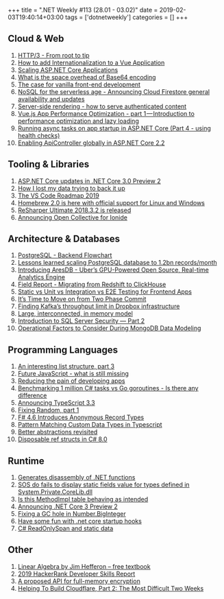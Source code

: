 +++
title = ".NET Weekly #113 (28.01 - 03.02)"
date = 2019-02-03T19:40:14+03:00
tags = ['dotnetweekly']
categories = []
+++

## Cloud & Web

1. [HTTP/3 - From root to tip](https://blog.cloudflare.com/http-3-from-root-to-tip/)
1. [How to add Internationalization to a Vue Application](https://medium.freecodecamp.org/how-to-add-internationalization-to-a-vue-application-d9cfdcabb03b)
1. [Scaling ASP.NET Core Applications](https://speakerdeck.com/davidfowl/scaling-asp-dot-net-core-applications)
1. [What is the space overhead of Base64 encoding](https://lemire.me/blog/2019/01/30/what-is-the-space-overhead-of-base64-encoding/)
1. [The case for vanilla front-end development](https://pushdata.io/blog/1)
1. [NoSQL for the serverless age - Announcing Cloud Firestore general availability and updates](https://cloud.google.com/blog/products/databases/announcing-cloud-firestore-general-availability-and-updates)
1. [Server-side rendering - how to serve authenticated content](https://blog.bugsnag.com/server-side-rendering-and-authenticated-content/)
1. [Vue.js App Performance Optimization - part 1 — Introduction to performance optimization and lazy loading](https://itnext.io/vue-js-app-performance-optimization-part-1-introduction-to-performance-optimization-and-lazy-29e4ff101019)
1. [Running async tasks on app startup in ASP.NET Core (Part 4 - using health checks)](https://andrewlock.net/running-async-tasks-on-app-startup-in-asp-net-core-part-4-using-health-checks/)
1. [Enabling ApiController globally in ASP.NET Core 2.2](https://www.strathweb.com/2019/01/enabling-apicontroller-globally-in-asp-net-core-2-2/)

<!--more-->

## Tooling & Libraries

1. [ASP.NET Core updates in .NET Core 3.0 Preview 2](https://blogs.msdn.microsoft.com/webdev/2019/01/29/aspnet-core-3-preview-2/)
1. [How I lost my data trying to back it up](https://hamy.io/post/0010/how-i-lost-my-data-trying-to-back-it-up/)
1. [The VS Code Roadmap 2019](https://github.com/Microsoft/vscode/wiki/Roadmap)
1. [Homebrew 2.0 is here with official support for Linux and Windows](https://brew.sh/2019/02/02/homebrew-2.0.0/)
1. [ReSharper Ultimate 2018.3.2 is released](https://blog.jetbrains.com/dotnet/2019/01/30/resharper-ultimate-2018-3-2-released/)
1. [Announcing Open Collective for Ionide](https://medium.com/@k_cieslak/announcing-open-collective-for-ionide-ba3e38a0b073)

## Architecture & Databases

1. [PostgreSQL - Backend Flowchart](https://www.postgresql.org/developer/backend/)
1. [Lessons learned scaling PostgreSQL database to 1.2bn records/month](https://medium.com/@gajus/lessons-learned-scaling-postgresql-database-to-1-2bn-records-month-edc5449b3067)
1. [Introducing AresDB - Uber’s GPU-Powered Open Source, Real-time Analytics Engine](https://eng.uber.com/aresdb/)
1. [Field Report - Migrating from Redshift to ClickHouse](https://www.altinity.com/blog/migrating-from-redshift-to-clickhouse)
1. [Static vs Unit vs Integration vs E2E Testing for Frontend Apps](https://blog.kentcdodds.com/static-vs-unit-vs-integration-vs-e2e-testing-for-frontend-apps-ec4eb7e855d1)
1. [It’s Time to Move on from Two Phase Commit](http://dbmsmusings.blogspot.com/2019/01/its-time-to-move-on-from-two-phase.html)
1. [Finding Kafka’s throughput limit in Dropbox infrastructure](https://blogs.dropbox.com/tech/2019/01/finding-kafkas-throughput-limit-in-dropbox-infrastructure/)
1. [Large, interconnected, in memory model](https://ayende.com/blog/186050-A/large-interconnected-in-memory-model)
1. [Introduction to SQL Server Security — Part 2](https://www.red-gate.com/simple-talk/sysadmin/data-protection-and-privacy/introduction-to-sql-server-security-part-2/)
1. [Operational Factors to Consider During MongoDB Data Modeling](https://severalnines.com/blog/operational-factors-consider-during-mongodb-data-modeling)

## Programming Languages

1. [An interesting list structure, part 3](https://ericlippert.com/2019/01/28/an-interesting-list-structure-part-3/)
1. [Future JavaScript - what is still missing](http://2ality.com/2019/01/future-js.html)
1. [Reducing the pain of developing apps](https://blog.usejournal.com/reducing-the-pain-of-developing-apps-cd10b2e6a83c)
1. [Benchmarking 1 million C# tasks vs Go goroutines - Is there any difference](https://medium.com/@karl.pickett/benchmarking-a-toy-c-task-vs-a-go-goroutine-is-there-any-difference-248f73f7f7b7)
1. [Announcing TypeScript 3.3](https://blogs.msdn.microsoft.com/typescript/2019/01/31/announcing-typescript-3-3/)
1. [Fixing Random, part 1](https://ericlippert.com/2019/01/31/fixing-random-part-1/)
1. [F# 4.6 Introduces Anonymous Record Types](https://www.infoq.com/news/2019/01/fsharp-4.6-preview)
1. [Pattern Matching Custom Data Types in Typescript](https://blog.parametricstudios.com/posts/pattern-matching-custom-data-types/)
1. [Better abstractions revisited](http://blog.ploeh.dk/2019/01/28/better-abstractions-revisited/)
1. [Disposable ref structs in C# 8.0](http://tooslowexception.com/disposable-ref-structs-in-c-8-0/)

## Runtime

1. [Generates disassembly of .NET functions](https://wojciechnagorski.com/2019/01/generates-disassembly-of-.net-functions/)
1. [SOS do fails to display static fields value for types defined in System.Private.CoreLib.dll](https://github.com/dotnet/coreclr/issues/22248)
1. [Is this MethodImpl table behaving as intended](https://github.com/dotnet/coreclr/issues/22165)
1. [Announcing .NET Core 3 Preview 2](https://blogs.msdn.microsoft.com/dotnet/2019/01/29/announcing-net-core-3-preview-2/)
1. [Fixing a GC hole in Number.BigInteger](https://github.com/dotnet/coreclr/pull/22334)
1. [Have some fun with .net core startup hooks](https://medium.com/@kevingosse/c-have-some-fun-with-net-core-startup-hooks-498b9ad001e1)
1. [C# ReadOnlySpan and static data](https://vcsjones.com/2019/02/01/csharp-readonly-span-bytes-static/)

## Other

1. [Linear Algebra by Jim Hefferon – free textbook](http://joshua.smcvt.edu/linearalgebra/)
1. [2019 HackerRank Developer Skills Report](https://research.hackerrank.com/developer-skills/2019)
1. [A proposed API for full-memory encryption](https://lwn.net/Articles/776688/)
1. [Helping To Build Cloudflare, Part 2: The Most Difficult Two Weeks](https://blog.cloudflare.com/helping-to-build-cloudflare-part-2/)
